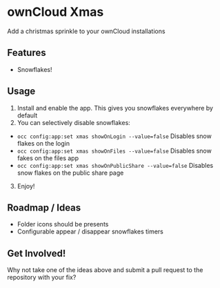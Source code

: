 # ownCloud Xmas
Add a christmas sprinkle to your ownCloud installations

## Features
 - Snowflakes!
 
## Usage
1. Install and enable the app. This gives you snowflakes everywhere by default
2. You can selectively disable snowflakes:

 - `occ config:app:set xmas showOnLogin --value=false` Disables snow flakes on the login
 - `occ config:app:set xmas showOnFiles --value=false` Disables snow fakes on the files app
 - `occ config:app:set xmas showOnPublicShare --value=false` Disables snow flakes on the public share page
3. Enjoy!
 
## Roadmap / Ideas
 - Folder icons should be presents
 - Configurable appear / disappear snowflakes timers
 
 ## Get Involved!
 Why not take one of the ideas above and submit a pull request to the repository with your fix?
 
